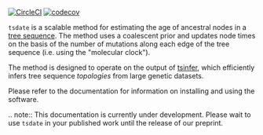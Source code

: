 [![CircleCI](https://circleci.com/gh/awohns/tsdate.svg?style=svg)](https://circleci.com/gh/awohns/tsdate)
[![codecov](https://codecov.io/gh/awohns/tsdate/branch/master/graph/badge.svg)](https://codecov.io/gh/awohns/tsdate)

``tsdate`` is a scalable method for estimating the age of ancestral nodes in a 
[tree sequence](https://www.youtube.com/watch?v=X1GEuQrF1jQ). The method uses a coalescent prior and updates node times on the basis of the number of mutations along each edge of the tree sequence (i.e. using the "molecular clock").

The method is designed to operate on the output of [tsinfer](https://tsinfer.readthedocs.io/en/latest/), which efficiently infers tree sequence *topologies* from large genetic datasets.

Please refer to the documentation for information on installing and using the software.

.. note:: This documentation is currently under development. Please wait to use
	``tsdate`` in your published work until the release of our preprint.
